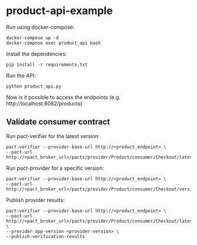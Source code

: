 # product-api-example

Run using docker-compose:

```
docker-compose up -d
docker-compose exec product_api bash
```

Install the dependencies:

```
pip install -r requirements.txt
```

Run the API:

```
python product_api.py
```

Now is it possible to access the endpoints (e.g. http://localhost:8082/products)

## Validate consumer contract

Run pact-verifier for the latest version:

```
pact-verifier --provider-base-url http://<product_endpoint> \
--pact-url http://<pact_broker_url>/pacts/provider/Product/consumer/Checkout/latest
```

Run pact-provider for a specific version:

```
pact-verifier --provider-base-url http://<product_endpoint> \
--pact-url http://<pact_broker_url>/pacts/provider/Product/consumer/Checkout/version/<version>
```

Publish provider results:

```
pact-verifier --provider-base-url http://<product_endpoint> \
--pact-url http://<pact_broker_url>/pacts/provider/Product/consumer/Checkout/latest \
--provider-app-version <provider-version> \
--publish-verification-results
```


